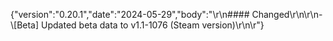{"version":"0.20.1","date":"2024-05-29","body":"\r\n#### Changed\r\n\r\n- \\[Beta] Updated beta data to v1.1-1076 (Steam
version)\r\n\r"}
